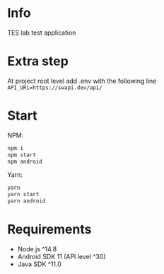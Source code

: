 # Info

TES lab test application

# Extra step

At project root level add .env with the following line
`API_URL=https://swapi.dev/api/`

# Start

NPM:

```sh
npm i
npm start
npm android
```

Yarn:

```sh
yarn
yarn start
yarn android
```

# Requirements

- Node.js ^14.8
- Android SDK 11 (API level ^30)
- Java SDK ^11.0

